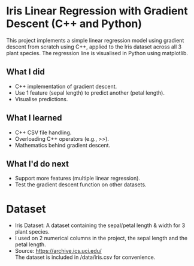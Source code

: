 # Iris Linear Regression with Gradient Descent (C++ and Python)
This project implements a simple linear regression model using gradient descent from scratch using C++, applied to the Iris dataset across all 3 plant species.
The regression line is visualised in Python using matplotlib. 

## What I did
- C++ implementation of gradient descent.
- Use 1 feature (sepal length) to predict another (petal length).
- Visualise predictions.

## What I learned
- C++ CSV file handling.
- Overloading C++ operators (e.g., >>).
- Mathematics behind gradient descent.

## What I'd do next
- Support more features (multiple linear regression).
- Test the gradient descent function on other datasets.

# Dataset
- Iris Dataset: A dataset containing the sepal/petal length & width for 3 plant species.
- I used on 2 numerical columns in the project, the sepal length and the petal length.
- Source: https://archive.ics.uci.edu/ <br>
The dataset is included in /data/iris.csv for convenience.
